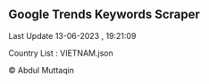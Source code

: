 

## Google Trends Keywords Scraper 
 
Last Update 13-06-2023 , 19:21:09

Country List :
VIETNAM.json



© Abdul Muttaqin 

